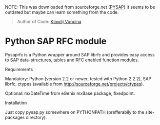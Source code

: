NOTE: This was downloaded from sourceforge.net ([PYSAP][])
      It seems to be outdated but maybe can learn something from the code.
	  
> Author of Code: [Klavdij Voncina][]

[PYSAP]: https://sourceforge.net/projects/pysaprfc/
[Klavdij Voncina]: https://github.com/klavdijv


# Python SAP RFC module

Pysaprfc is a Python wrapper around SAP librfc and provides easy access to SAP data-structures,
tables and RFC enabled function modules.

Requirements

Mandatory:
Python (version 2.2 or newer, tested with Python 2.2.2),
SAP librfc,
ctypes (available from http://sourceforge.net/projects/ctypes).

Optional:
mxDateTime from eGenix mxBase package,
fixedpoint.

Installation

Just copy pysap.py somewhere on PYTHONPATH (prefferabily to the site-packages directory).
